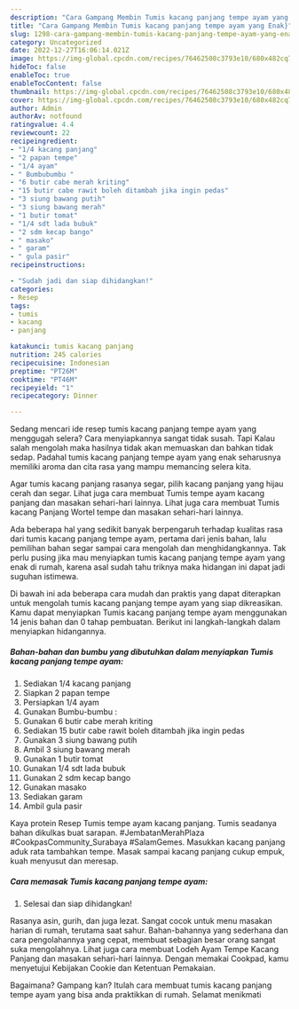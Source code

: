 ```yaml
---
description: "Cara Gampang Membin Tumis kacang panjang tempe ayam yang Enak}"
title: "Cara Gampang Membin Tumis kacang panjang tempe ayam yang Enak}"
slug: 1298-cara-gampang-membin-tumis-kacang-panjang-tempe-ayam-yang-enak
category: Uncategorized
date: 2022-12-27T16:06:14.021Z
image: https://img-global.cpcdn.com/recipes/76462508c3793e10/680x482cq70/tumis-kacang-panjang-tempe-ayam-foto-resep-utama.jpg
hideToc: false
enableToc: true
enableTocContent: false
thumbnail: https://img-global.cpcdn.com/recipes/76462508c3793e10/680x482cq70/tumis-kacang-panjang-tempe-ayam-foto-resep-utama.jpg
cover: https://img-global.cpcdn.com/recipes/76462508c3793e10/680x482cq70/tumis-kacang-panjang-tempe-ayam-foto-resep-utama.jpg
author: Admin
authorAv: notfound
ratingvalue: 4.4
reviewcount: 22
recipeingredient:
- "1/4 kacang panjang"
- "2 papan tempe"
- "1/4 ayam"
- " Bumbubumbu "
- "6 butir cabe merah kriting"
- "15 butir cabe rawit boleh ditambah jika ingin pedas"
- "3 siung bawang putih"
- "3 siung bawang merah"
- "1 butir tomat"
- "1/4 sdt lada bubuk"
- "2 sdm kecap bango"
- " masako"
- " garam"
- " gula pasir"
recipeinstructions:

- "Sudah jadi dan siap dihidangkan!"
categories:
- Resep
tags:
- tumis
- kacang
- panjang

katakunci: tumis kacang panjang 
nutrition: 245 calories
recipecuisine: Indonesian
preptime: "PT26M"
cooktime: "PT46M"
recipeyield: "1"
recipecategory: Dinner

---
```



Sedang mencari ide resep tumis kacang panjang tempe ayam yang menggugah selera? Cara menyiapkannya sangat tidak susah. Tapi Kalau salah mengolah maka hasilnya tidak akan memuaskan dan bahkan tidak sedap. Padahal tumis kacang panjang tempe ayam yang enak seharusnya memiliki aroma dan cita rasa yang mampu memancing selera kita.


Agar tumis kacang panjang rasanya segar, pilih kacang panjang yang hijau cerah dan segar. Lihat juga cara membuat Tumis tempe ayam kacang panjang dan masakan sehari-hari lainnya. Lihat juga cara membuat Tumis kacang Panjang Wortel tempe dan masakan sehari-hari lainnya.

Ada beberapa hal yang sedikit banyak berpengaruh terhadap kualitas rasa dari tumis kacang panjang tempe ayam, pertama dari jenis bahan, lalu pemilihan bahan segar sampai cara mengolah dan menghidangkannya. Tak perlu pusing jika mau menyiapkan tumis kacang panjang tempe ayam yang enak di rumah, karena asal sudah tahu triknya maka hidangan ini dapat jadi suguhan istimewa.


Di bawah ini ada beberapa cara mudah dan praktis yang dapat diterapkan untuk mengolah tumis kacang panjang tempe ayam yang siap dikreasikan. Kamu dapat menyiapkan Tumis kacang panjang tempe ayam menggunakan 14 jenis bahan dan 0 tahap pembuatan. Berikut ini langkah-langkah dalam menyiapkan hidangannya.

<!--inarticleads1-->

##### Bahan-bahan dan bumbu yang dibutuhkan dalam menyiapkan Tumis kacang panjang tempe ayam:

1. Sediakan 1/4 kacang panjang
1. Siapkan 2 papan tempe
1. Persiapkan 1/4 ayam
1. Gunakan  Bumbu-bumbu :
1. Gunakan 6 butir cabe merah kriting
1. Sediakan 15 butir cabe rawit boleh ditambah jika ingin pedas
1. Gunakan 3 siung bawang putih
1. Ambil 3 siung bawang merah
1. Gunakan 1 butir tomat
1. Gunakan 1/4 sdt lada bubuk
1. Gunakan 2 sdm kecap bango
1. Gunakan  masako
1. Sediakan  garam
1. Ambil  gula pasir


Kaya protein Resep Tumis tempe ayam kacang panjang. Tumis seadanya bahan dikulkas buat sarapan. #JembatanMerahPlaza #CookpasCommunity_Surabaya #SalamGemes. Masukkan kacang panjang aduk rata tambahkan tempe. Masak sampai kacang panjang cukup empuk, kuah menyusut dan meresap. 

<!--inarticleads2-->

##### Cara memasak Tumis kacang panjang tempe ayam:


1. Selesai dan siap dihidangkan!

Rasanya asin, gurih, dan juga lezat. Sangat cocok untuk menu masakan harian di rumah, terutama saat sahur. Bahan-bahannya yang sederhana dan cara pengolahannya yang cepat, membuat sebagian besar orang sangat suka mengolahnya. Lihat juga cara membuat Lodeh Ayam Tempe Kacang Panjang dan masakan sehari-hari lainnya. Dengan memakai Cookpad, kamu menyetujui Kebijakan Cookie dan Ketentuan Pemakaian. 

Bagaimana? Gampang kan? Itulah cara membuat tumis kacang panjang tempe ayam yang bisa anda praktikkan di rumah. Selamat menikmati
